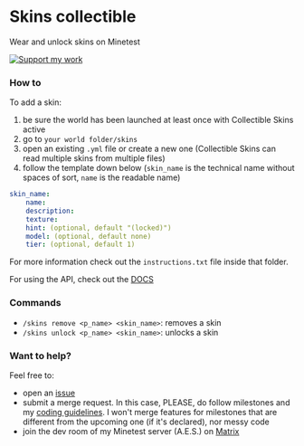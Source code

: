 # Skins collectible

Wear and unlock skins on Minetest  
  
<a href="https://liberapay.com/Zughy/"><img src="https://i.imgur.com/4B2PxjP.png" alt="Support my work"/></a>  

### How to

To add a skin:
1. be sure the world has been launched at least once with Collectible Skins active
2. go to `your world folder/skins`
3. open an existing `.yml` file or create a new one (Collectible Skins can read multiple skins from multiple files)
4. follow the template down below (`skin_name` is the technical name without spaces of sort, `name` is the readable name)
```yaml
skin_name:
    name:
    description:
    texture:
    hint: (optional, default "(locked)")
    model: (optional, default none)
    tier: (optional, default 1)
```

For more information check out the `instructions.txt` file inside that folder.  

For using the API, check out the [DOCS](/DOCS.md)

### Commands
* `/skins remove <p_name> <skin_name>`: removes a skin
* `/skins unlock <p_name> <skin_name>`: unlocks a skin

### Want to help?
Feel free to:
* open an [issue](https://gitlab.com/zughy-friends-minetest/collectible-skins/-/issues)
* submit a merge request. In this case, PLEASE, do follow milestones and my [coding guidelines](https://cryptpad.fr/pad/#/2/pad/view/-l75iHl3x54py20u2Y5OSAX4iruQBdeQXcO7PGTtGew/embed/). I won't merge features for milestones that are different from the upcoming one (if it's declared), nor messy code
* join the dev room of my Minetest server (A.E.S.) on [Matrix](https://matrix.to/#/%23minetest-aes-dev:matrix.org)
